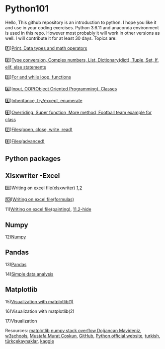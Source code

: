 # Python101
Hello, This github repository is an introduction to python. I hope you like it and use in your coding exercises. Python 3.6.11 and anaconda environment is used in this repo. However most probably it will work in other versions as well. I will contribute it for at least 30 days. Topics are:

1️⃣)[Print, Data types and math operators](https://github.com/semiventurero/Python101/blob/main/python101-day1.ipynb) 

2️⃣)[Type conversion, Complex numbers, List, Dictionary(dict), Tuple, Set, If, elif, else statements](https://github.com/semiventurero/Python101/blob/main/python101-day2.ipynb)

3️⃣)[For and while loop, functions](https://github.com/semiventurero/Python101/blob/main/python101-day3.ipynb)

4️⃣)[Input, OOP(Object Oriented Programming), Classes](https://github.com/semiventurero/Python101/blob/main/python101-day4.ipynb)

5️⃣)[Inheritance, try/except, enumerate](https://github.com/semiventurero/Python101/blob/main/python101-day5.ipynb)

6️⃣)[Overriding, Super function, More method, Football team example for class](https://github.com/semiventurero/Python101/blob/main/python101-day6.ipynb)

7️⃣)[Files(open, close, write, read)](https://github.com/semiventurero/Python101/blob/main/python101-day7.ipynb)

8️⃣)[Files(advanced)](https://github.com/semiventurero/Python101/blob/main/python101-day8.ipynb)

## Python packages

## Xlsxwriter -Excel

9️⃣)Writing on excel file(xlsxwriter) [1](https://github.com/semiventurero/Python101/blob/main/python101-day9.1.py),[2](https://github.com/semiventurero/Python101/blob/main/python101-day9.2.py)

🔟)[Writing on excel file(formulas)](https://github.com/semiventurero/Python101/blob/main/python101-day10.py)

11)[Writing on excel file(painting)](https://github.com/semiventurero/Python101/blob/main/python101-day11.py), [11.2-hide](https://github.com/semiventurero/Python101/blob/main/python101-day11.2.py)

## Numpy
12)[Numpy](https://github.com/semiventurero/Python101/blob/main/python101-day12.ipynb)

## Pandas
13)[Pandas](https://github.com/semiventurero/Python101/blob/main/python101-day13.ipynb)

14)[Simple data analysis](https://github.com/semiventurero/Python101/blob/main/python101-day14.ipynb)

## Matplotlib
15)[Visualization with matplotlib(1)](https://github.com/semiventurero/Python101/blob/main/python101-day15.ipynb)

16)Visualization with matplotlib(2)

17)Visualization

Resources: [matplotlib](https://matplotlib.org/),[numpy](https://numpy.org/),[stack overflow](https://stackoverflow.com/),[Doğancan Mavideniz](https://github.com/mavideniz/Python101/blob/main/Python_Part1.ipynb), [w3schools](https://www.w3schools.com/), [Mustafa Murat Coşkun](https://github.com/mustafamuratcoskun/Sifirdan-Ileri-Seviyeye-Python-Programlama), [GitHub](http://github.com), [Python official website](https://www.python.org/), [turkish](https://python-istihza.yazbel.com/), [türkçekaynaklar](https://turkcekaynaklar.com/), [kaggle](http://kaggle.com/)
